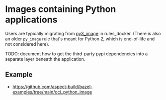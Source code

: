 # Images containing Python applications

Users are typically migrating from [py3_image](https://github.com/bazelbuild/rules_docker#py3_image)
in rules_docker.
(There is also an older `py_image` rule that's meant for Python 2, which is end-of-life and not considered here).

TODO: document how to get the third-party pypi dependencies into a separate layer beneath the
application.

## Example

- https://github.com/aspect-build/bazel-examples/tree/main/oci_python_image
